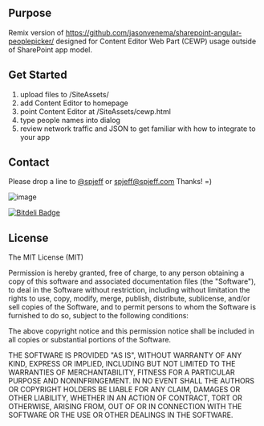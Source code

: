 ## Purpose
Remix version of <https://github.com/jasonvenema/sharepoint-angular-peoplepicker/> designed for Content Editor Web Part (CEWP) usage outside of SharePoint app model.


## Get Started
1. upload files to /SiteAssets/
2. add Content Editor to homepage
3. point Content Editor at /SiteAssets/cewp.html
4. type people names into dialog
5. review network traffic and JSON to get familiar with how to integrate to your app


## Contact
Please drop a line to [@spjeff](https://twitter.com/spjeff) or [spjeff@spjeff.com](mailto:spjeff@spjeff.com)
Thanks!  =)

![image](http://img.shields.io/badge/first--timers--only-friendly-blue.svg?style=flat-square)

[![Bitdeli Badge](https://d2weczhvl823v0.cloudfront.net/spjeff/sp-peoplepicker/trend.png)](https://bitdeli.com/free "Bitdeli Badge")

## License

The MIT License (MIT)

Permission is hereby granted, free of charge, to any person obtaining a copy of this software and associated documentation files (the "Software"), to deal in the Software without restriction, including without limitation the rights to use, copy, modify, merge, publish, distribute, sublicense, and/or sell copies of the Software, and to permit persons to whom the Software is furnished to do so, subject to the following conditions:

The above copyright notice and this permission notice shall be included in all copies or substantial portions of the Software.

THE SOFTWARE IS PROVIDED "AS IS", WITHOUT WARRANTY OF ANY KIND, EXPRESS OR IMPLIED, INCLUDING BUT NOT LIMITED TO THE WARRANTIES OF MERCHANTABILITY, FITNESS FOR A PARTICULAR PURPOSE AND NONINFRINGEMENT. IN NO EVENT SHALL THE AUTHORS OR COPYRIGHT HOLDERS BE LIABLE FOR ANY CLAIM, DAMAGES OR OTHER LIABILITY, WHETHER IN AN ACTION OF CONTRACT, TORT OR OTHERWISE, ARISING FROM, OUT OF OR IN CONNECTION WITH THE SOFTWARE OR THE USE OR OTHER DEALINGS IN THE SOFTWARE.
